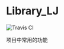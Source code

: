 Library_LJ
==========
![Travis CI](https://travis-ci.org/892848153/Library_LJ.svg?branch=master)  

项目中常用的功能
